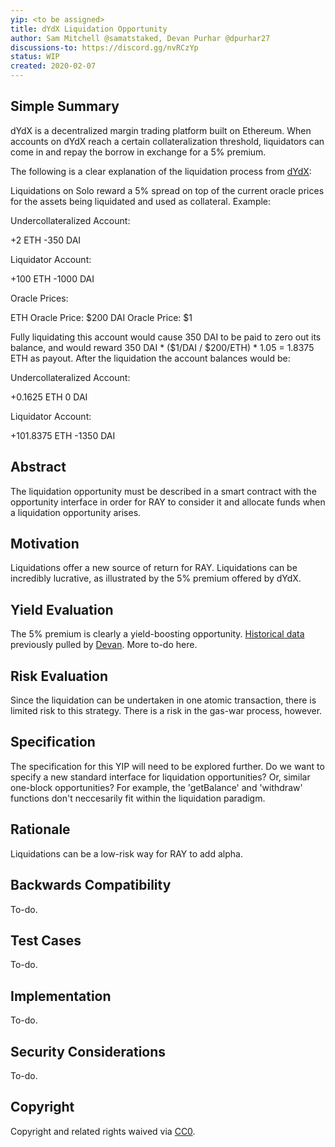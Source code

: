 ```yaml
---
yip: <to be assigned>
title: dYdX Liquidation Opportunity
author: Sam Mitchell @samatstaked, Devan Purhar @dpurhar27
discussions-to: https://discord.gg/nvRCzYp
status: WIP
created: 2020-02-07
---
```


## Simple Summary
<!--"If you can't explain it simply, you don't understand it well enough." Provide a simplified and layman-accessible explanation of the YIP.-->
dYdX is a decentralized margin trading platform built on Ethereum. When accounts on dYdX reach a certain collateralization threshold, liquidators can come in and repay the borrow in exchange for a 5% premium. 

The following is a clear explanation of the liquidation process from [dYdX](https://github.com/dydxprotocol/liquidator):

Liquidations on Solo reward a 5% spread on top of the current oracle prices for the assets being liquidated and used as collateral. Example:

Undercollateralized Account:

+2 ETH
-350 DAI

Liquidator Account:

+100 ETH
-1000 DAI

Oracle Prices:

ETH Oracle Price: $200
DAI Oracle Price: $1

Fully liquidating this account would cause 350 DAI to be paid to zero out its balance, and would reward 350 DAI * ($1/DAI / $200/ETH) * 1.05 = 1.8375 ETH as payout. After the liquidation the account balances would be:

Undercollateralized Account:

+0.1625 ETH
0 DAI

Liquidator Account:

+101.8375 ETH
-1350 DAI

## Abstract
<!--A short (~200 word) description of the technical issue being addressed.-->
The liquidation opportunity must be described in a smart contract with the opportunity interface in order for RAY to consider it and allocate funds when a liquidation opportunity arises. 

## Motivation
<!--The motivation is critical for YIPs that want to change the RAY protocol. It should clearly explain why the existing protocol specification is inadequate to address the problem that the YIP solves. YIP submissions without sufficient motivation may be rejected outright.-->
Liquidations offer a new source of return for RAY. Liquidations can be incredibly lucrative, as illustrated by the 5% premium offered by dYdX.

## Yield Evaluation
<!--The potential added value for extra yield generation. Historical data should be provided. The process used to evaluate the yield potential should be detailed here.-->
The 5% premium is clearly a yield-boosting opportunity. [Historical data](https://docs.google.com/spreadsheets/d/1B13YheapGlqJ4ij1030kdQ2MfA4iy9d41PoLP1Q_OQU/edit?usp=sharing) previously pulled by [Devan](@dpurhar27). More to-do here.

## Risk Evaluation
<!--The potential or attached risk that should be considered for this proposal. Historical data should be provided. The process used to evaluate the risks should be detailed here.-->
Since the liquidation can be undertaken in one atomic transaction, there is limited risk to this strategy. There is a risk in the gas-war process, however.  

## Specification
<!--The technical specification should describe the syntax and semantics of any new feature.-->
The specification for this YIP will need to be explored further. Do we want to specify a new standard interface for liquidation opportunities? Or, similar one-block opportunities? For example, the 'getBalance' and 'withdraw' functions don't neccesarily fit within the liquidation paradigm. 

## Rationale
<!--The rationale fleshes out the specification by describing what motivated the design and why particular design decisions were made. It should describe alternate designs that were considered and related work, e.g. how the feature is supported in other languages. The rationale may also provide evidence of consensus within the community, and should discuss important objections or concerns raised during discussion.-->
Liquidations can be a low-risk way for RAY to add alpha.

## Backwards Compatibility
<!--All YIPs that introduce backwards incompatibilities must include a section describing these incompatibilities and their severity. The YIP must explain how the author proposes to deal with these incompatibilities. YIP submissions without a sufficient backwards compatibility treatise may be rejected outright.-->
To-do.

## Test Cases
<!--Test cases for an implementation are mandatory for YIPs that are affecting consensus changes. Other YIPs can choose to include links to test cases if applicable.-->
To-do.

## Implementation
<!--The implementations must be completed before any YIP is given status "Final", but it need not be completed before the YIP is accepted. While there is merit to the approach of reaching consensus on the specification and rationale before writing code, the principle of "rough consensus and running code" is still useful when it comes to resolving many discussions of API details.-->
To-do.

## Security Considerations
<!--All YIPs must contain a section that discusses the security implications/considerations relevant to the proposed change. Include information that might be important for security discussions, surfaces risks and can be used throughout the life cycle of the proposal. E.g. include security-relevant design decisions, concerns, important discussions, implementation-specific guidance and pitfalls, an outline of threats and risks and how they are being addressed. YIP submissions missing the "Security Considerations" section will be rejected. An YIP cannot proceed to status "Final" without a Security Considerations discussion deemed sufficient by the reviewers.-->
To-do.

## Copyright
Copyright and related rights waived via [CC0](https://creativecommons.org/publicdomain/zero/1.0/).
